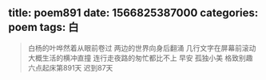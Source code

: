 title: poem891
date: 1566825387000
categories: poem
tags: 白
---
> 白杨的叶哗然着从眼前卷过
两边的世界向身后翻涌
几行文字在屏幕前滚动
大概生活的横冲直撞
连行走夜路的匆忙都比不上
早安
孤独小美
格致别趣
六点起床第891天 迟到87天